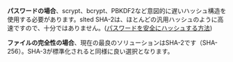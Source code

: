 
**パスワードの場合**、scrypt、bcrypt、PBKDF2など意図的に遅いハッシュ構造を使用する必要があります。slted SHA-2は、ほとんどの汎用ハッシュのように高速ですので、十分ではありません。([パスワードを安全にハッシュする方法](https://security.stackexchange.com/questions/211/how-to-securely-hash-passwords))

**ファイルの完全性の場合**、現在の最良のソリューションはSHA-2です（SHA-256）。SHA-3が標準化されると同様に良い選択となります。
